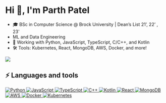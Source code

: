# Hi 👋, I'm Parth Patel

- 🎓 BSc in Computer Science @ Brock University | Dean’s List 21’, 22’ , 23'
- ML and Data Engineering 
- 🔭 Working with Python, JavaScript, TypeScript, C/C++, and Kotlin
- 🛠️ Tools: Kubernetes, React, MongoDB, AWS, Docker, and more!

![](https://komarev.com/ghpvc/?username=Parth-1612&color=yellow&style=flat-square)

## ⚡ Languages and tools

<p align="left">
    <!-- Python Badge -->
    <a href="https://www.python.org/" target="_blank">
        <img alt="Python" src="https://img.shields.io/badge/Python-3776AB?style=for-the-badge&logo=python&logoColor=white"/>
    </a>
    <!-- JavaScript Badge -->
    <a href="https://www.javascript.com/" target="_blank">
        <img alt="JavaScript" src="https://img.shields.io/badge/JavaScript-F7DF1E?style=for-the-badge&logo=javascript&logoColor=black"/>
    </a>
    <!-- TypeScript Badge -->
    <a href="https://www.typescriptlang.org/" target="_blank">
        <img alt="TypeScript" src="https://img.shields.io/badge/TypeScript-3178C6?style=for-the-badge&logo=typescript&logoColor=white"/>
    </a>
    <!-- C/C++ Badge -->
    <a href="https://isocpp.org/" target="_blank">
        <img alt="C++" src="https://img.shields.io/badge/C%2B%2B-00599C?style=for-the-badge&logo=c%2B%2B&logoColor=white"/>
    </a>
    <!-- Kotlin Badge -->
    <a href="https://kotlinlang.org/" target="_blank">
        <img alt="Kotlin" src="https://img.shields.io/badge/Kotlin-0095D5?style=for-the-badge&logo=kotlin&logoColor=white"/>
    </a>
    <!-- React Badge -->
    <a href="https://reactjs.org/" target="_blank">
        <img alt="React" src="https://img.shields.io/badge/React-20232A?style=for-the-badge&logo=react&logoColor=61DAFB"/>
    </a>
    <!-- MongoDB Badge -->
    <a href="https://www.mongodb.com/" target="_blank">
        <img alt="MongoDB" src="https://img.shields.io/badge/MongoDB-47A248?style=for-the-badge&logo=mongodb&logoColor=white"/>
    </a>
    <!-- AWS Badge -->
    <a href="https://aws.amazon.com/" target="_blank">
        <img alt="AWS" src="https://img.shields.io/badge/AWS-232F3E?style=for-the-badge&logo=amazonaws&logoColor=white"/>
    </a>
    <!-- Docker Badge -->
    <a href="https://www.docker.com/" target="_blank">
        <img alt="Docker" src="https://img.shields.io/badge/Docker-2496ED?style=for-the-badge&logo=docker&logoColor=white"/>
    </a>
    <!-- Kubernetes Badge -->
    <a href="https://kubernetes.io/" target="_blank">
        <img alt="Kubernetes" src="https://img.shields.io/badge/Kubernetes-326CE5?style=for-the-badge&logo=kubernetes&logoColor=white"/>
    </a>
</p>
